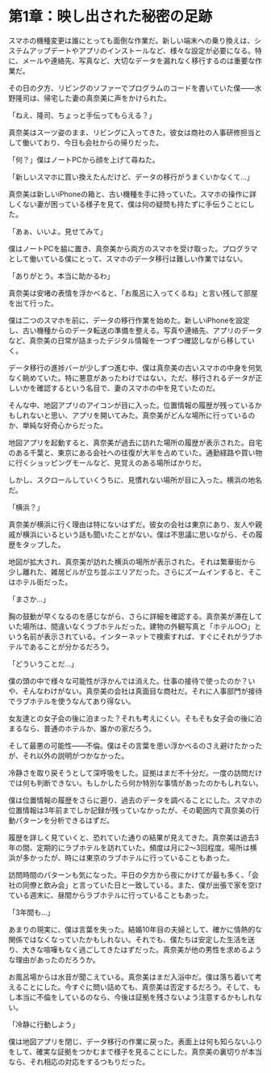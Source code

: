 # 第1章：映し出された秘密の足跡

スマホの機種変更は誰にとっても面倒な作業だ。新しい端末への乗り換えは、システムアップデートやアプリのインストールなど、様々な設定が必要になる。特に、メールや連絡先、写真など、大切なデータを漏れなく移行するのは重要な作業だ。

その日の夕方、リビングのソファーでプログラムのコードを書いていた僕——水野隆司は、帰宅した妻の真奈美に声をかけられた。

「ねえ、隆司、ちょっと手伝ってもらえる？」

真奈美はスーツ姿のまま、リビングに入ってきた。彼女は商社の人事研修担当として働いており、今日も会社からの帰りだった。

「何？」僕はノートPCから顔を上げて尋ねた。

「新しいスマホに買い換えたんだけど、データの移行がうまくいかなくて…」

真奈美は新しいiPhoneの箱と、古い機種を手に持っていた。スマホの操作に詳しくない妻が困っている様子を見て、僕は何の疑問も持たずに手伝うことにした。

「あぁ、いいよ。見せてみて」

僕はノートPCを脇に置き、真奈美から両方のスマホを受け取った。プログラマとして働いている僕にとって、スマホのデータ移行は難しい作業ではない。

「ありがとう。本当に助かるわ」

真奈美は安堵の表情を浮かべると、「お風呂に入ってくるね」と言い残して部屋を出て行った。

僕は二つのスマホを前に、データの移行作業を始めた。新しいiPhoneを設定し、古い機種からのデータ転送の準備を整える。写真や連絡先、アプリのデータなど、真奈美の日常が詰まったデジタル情報を一つずつ確認しながら移していく。

データ移行の進捗バーが少しずつ進む中、僕は真奈美の古いスマホの中身を何気なく眺めていた。特に悪意があったわけではない。ただ、移行されるデータが正しいかを確認するという名目で、妻のスマホの中を見ていたのだ。

そんな中、地図アプリのアイコンが目に入った。位置情報の履歴が残っているかもしれないと思い、アプリを開いてみた。真奈美がどんな場所に行っているのか、単純な好奇心からだった。

地図アプリを起動すると、真奈美が過去に訪れた場所の履歴が表示された。自宅のある千葉と、東京にある会社への往復が大半を占めていた。通勤経路や買い物に行くショッピングモールなど、見覚えのある場所ばかりだ。

しかし、スクロールしていくうちに、見慣れない場所が目に入った。横浜の地名だ。

「横浜？」

真奈美が横浜に行く理由は特にないはずだ。彼女の会社は東京にあり、友人や親戚が横浜にいるという話も聞いたことがない。僕は不思議に思いながら、その履歴をタップした。

地図が拡大され、真奈美が訪れた横浜の場所が表示された。それは繁華街から少し離れた、雑居ビルが立ち並ぶエリアだった。さらにズームインすると、そこはホテル街だった。

「まさか…」

胸の鼓動が早くなるのを感じながら、さらに詳細を確認する。真奈美が滞在していた場所は、間違いなくラブホテルだった。建物の外観写真と「ホテル○○」という名前が表示されている。インターネットで検索すれば、すぐにそれがラブホテルであることが分かるだろう。

「どういうことだ…」

僕の頭の中で様々な可能性が浮かんでは消えた。仕事の接待で使ったのか？いや、そんなわけがない。真奈美の会社は真面目な商社だ。それに人事部門が接待でラブホテルを使うなんてあり得ない。

女友達との女子会の後に泊まった？それも考えにくい。そもそも女子会の後に泊まるなら、普通のホテルか、誰かの家だろう。

そして最悪の可能性——不倫。僕はその言葉を思い浮かべるのさえ避けたかったが、それ以外の説明がつかなかった。

冷静さを取り戻そうとして深呼吸をした。証拠はまだ不十分だ。一度の訪問だけでは何も判断できない。もしかしたら何か特別な事情があったのかもしれない。

僕は位置情報の履歴をさらに遡り、過去のデータを調べることにした。スマホの位置情報は3年前までしか記録が残っていなかったが、その範囲内で真奈美の行動パターンを分析できるはずだ。

履歴を詳しく見ていくと、恐れていた通りの結果が見えてきた。真奈美は過去3年の間、定期的にラブホテルを訪れていた。頻度は月に2〜3回程度。場所は横浜が多かったが、時には東京のラブホテルに行っていることもあった。

訪問時間のパターンも気になった。平日の夕方から夜にかけてが最も多く、「会社の同僚と飲み会」と言っていた日と一致している。また、僕が出張で家を空けている週末に、昼間からラブホテルに行っていることもあった。

「3年間も…」

あまりの現実に、僕は言葉を失った。結婚10年目の夫婦として、確かに情熱的な関係ではなくなっていたかもしれない。それでも、僕たちは安定した生活を送り、大きな喧嘩もなく過ごしてきたはずだった。真奈美が他の男性を求めるような理由があったのだろうか。

お風呂場からは水音が聞こえている。真奈美はまだ入浴中だ。僕は落ち着いて考えることにした。今すぐに問い詰めても、真奈美は否定するだろう。そして、もし本当に不倫をしているのなら、今後は証拠を残さないよう注意するかもしれない。

「冷静に行動しよう」

僕は地図アプリを閉じ、データ移行の作業に戻った。表面上は何も知らないふりをして、確実な証拠をつかむまで様子を見ることにした。真奈美の裏切りが本当なら、それ相応の対応をするつもりだった。